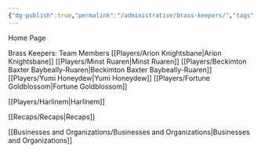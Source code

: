 ```yaml
---
{"dg-publish":true,"permalink":"/administrative/brass-keepers/","tags":["gardenEntry"]}
---
```


Home Page

Brass Keepers:
Team Members
[[Players/Arion Knightsbane\|Arion Knightsbane]]
[[Players/Minst Ruaren\|Minst Ruaren]]
[[Players/Beckimton Baxter Baybeally-Ruaren\|Beckimton Baxter Baybeally-Ruaren]]
[[Players/Yumi Honeydew\|Yumi Honeydew]]
[[Players/Fortune Goldblossom\|Fortune Goldblossom]]

[[Players/Harlinem\|Harlinem]]

[[Recaps/Recaps\|Recaps]]

[[Businesses and Organizations/Businesses and Organizations\|Businesses and Organizations]]
